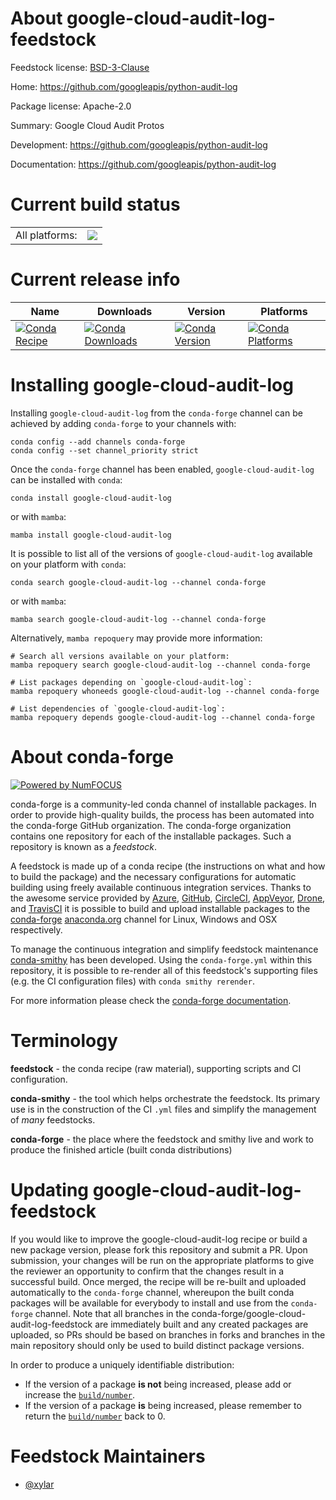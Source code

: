 About google-cloud-audit-log-feedstock
======================================

Feedstock license: [BSD-3-Clause](https://github.com/conda-forge/google-cloud-audit-log-feedstock/blob/main/LICENSE.txt)

Home: https://github.com/googleapis/python-audit-log

Package license: Apache-2.0

Summary: Google Cloud Audit Protos

Development: https://github.com/googleapis/python-audit-log

Documentation: https://github.com/googleapis/python-audit-log

Current build status
====================


<table><tr><td>All platforms:</td>
    <td>
      <a href="https://dev.azure.com/conda-forge/feedstock-builds/_build/latest?definitionId=13089&branchName=main">
        <img src="https://dev.azure.com/conda-forge/feedstock-builds/_apis/build/status/google-cloud-audit-log-feedstock?branchName=main">
      </a>
    </td>
  </tr>
</table>

Current release info
====================

| Name | Downloads | Version | Platforms |
| --- | --- | --- | --- |
| [![Conda Recipe](https://img.shields.io/badge/recipe-google--cloud--audit--log-green.svg)](https://anaconda.org/conda-forge/google-cloud-audit-log) | [![Conda Downloads](https://img.shields.io/conda/dn/conda-forge/google-cloud-audit-log.svg)](https://anaconda.org/conda-forge/google-cloud-audit-log) | [![Conda Version](https://img.shields.io/conda/vn/conda-forge/google-cloud-audit-log.svg)](https://anaconda.org/conda-forge/google-cloud-audit-log) | [![Conda Platforms](https://img.shields.io/conda/pn/conda-forge/google-cloud-audit-log.svg)](https://anaconda.org/conda-forge/google-cloud-audit-log) |

Installing google-cloud-audit-log
=================================

Installing `google-cloud-audit-log` from the `conda-forge` channel can be achieved by adding `conda-forge` to your channels with:

```
conda config --add channels conda-forge
conda config --set channel_priority strict
```

Once the `conda-forge` channel has been enabled, `google-cloud-audit-log` can be installed with `conda`:

```
conda install google-cloud-audit-log
```

or with `mamba`:

```
mamba install google-cloud-audit-log
```

It is possible to list all of the versions of `google-cloud-audit-log` available on your platform with `conda`:

```
conda search google-cloud-audit-log --channel conda-forge
```

or with `mamba`:

```
mamba search google-cloud-audit-log --channel conda-forge
```

Alternatively, `mamba repoquery` may provide more information:

```
# Search all versions available on your platform:
mamba repoquery search google-cloud-audit-log --channel conda-forge

# List packages depending on `google-cloud-audit-log`:
mamba repoquery whoneeds google-cloud-audit-log --channel conda-forge

# List dependencies of `google-cloud-audit-log`:
mamba repoquery depends google-cloud-audit-log --channel conda-forge
```


About conda-forge
=================

[![Powered by
NumFOCUS](https://img.shields.io/badge/powered%20by-NumFOCUS-orange.svg?style=flat&colorA=E1523D&colorB=007D8A)](https://numfocus.org)

conda-forge is a community-led conda channel of installable packages.
In order to provide high-quality builds, the process has been automated into the
conda-forge GitHub organization. The conda-forge organization contains one repository
for each of the installable packages. Such a repository is known as a *feedstock*.

A feedstock is made up of a conda recipe (the instructions on what and how to build
the package) and the necessary configurations for automatic building using freely
available continuous integration services. Thanks to the awesome service provided by
[Azure](https://azure.microsoft.com/en-us/services/devops/), [GitHub](https://github.com/),
[CircleCI](https://circleci.com/), [AppVeyor](https://www.appveyor.com/),
[Drone](https://cloud.drone.io/welcome), and [TravisCI](https://travis-ci.com/)
it is possible to build and upload installable packages to the
[conda-forge](https://anaconda.org/conda-forge) [anaconda.org](https://anaconda.org/)
channel for Linux, Windows and OSX respectively.

To manage the continuous integration and simplify feedstock maintenance
[conda-smithy](https://github.com/conda-forge/conda-smithy) has been developed.
Using the ``conda-forge.yml`` within this repository, it is possible to re-render all of
this feedstock's supporting files (e.g. the CI configuration files) with ``conda smithy rerender``.

For more information please check the [conda-forge documentation](https://conda-forge.org/docs/).

Terminology
===========

**feedstock** - the conda recipe (raw material), supporting scripts and CI configuration.

**conda-smithy** - the tool which helps orchestrate the feedstock.
                   Its primary use is in the construction of the CI ``.yml`` files
                   and simplify the management of *many* feedstocks.

**conda-forge** - the place where the feedstock and smithy live and work to
                  produce the finished article (built conda distributions)


Updating google-cloud-audit-log-feedstock
=========================================

If you would like to improve the google-cloud-audit-log recipe or build a new
package version, please fork this repository and submit a PR. Upon submission,
your changes will be run on the appropriate platforms to give the reviewer an
opportunity to confirm that the changes result in a successful build. Once
merged, the recipe will be re-built and uploaded automatically to the
`conda-forge` channel, whereupon the built conda packages will be available for
everybody to install and use from the `conda-forge` channel.
Note that all branches in the conda-forge/google-cloud-audit-log-feedstock are
immediately built and any created packages are uploaded, so PRs should be based
on branches in forks and branches in the main repository should only be used to
build distinct package versions.

In order to produce a uniquely identifiable distribution:
 * If the version of a package **is not** being increased, please add or increase
   the [``build/number``](https://docs.conda.io/projects/conda-build/en/latest/resources/define-metadata.html#build-number-and-string).
 * If the version of a package **is** being increased, please remember to return
   the [``build/number``](https://docs.conda.io/projects/conda-build/en/latest/resources/define-metadata.html#build-number-and-string)
   back to 0.

Feedstock Maintainers
=====================

* [@xylar](https://github.com/xylar/)


